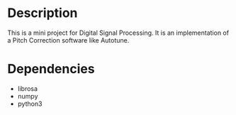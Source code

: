 # Description
This is a mini project for Digital Signal Processing. It is an implementation of a Pitch Correction software like Autotune.

# Dependencies
* librosa
* numpy
* python3
